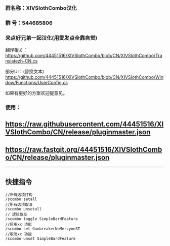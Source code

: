 ### 群名称：XIVSlothCombo汉化
### 群   号：544685806
### 来点好兄弟一起汉化(用爱发点全靠自觉)
翻译相关：
https://github.com/44451516/XIVSlothCombo/blob/CN/XIVSlothCombo/Translatezh-CN.cs

部分UI：(替换文本)
https://github.com/44451516/XIVSlothCombo/blob/CN/XIVSlothCombo/Window/Functions/UserConfig.cs

如果有更好的方案欢迎提意见。
### 使用：
##  https://raw.githubusercontent.com/44451516/XIVSlothCombo/CN/release/pluginmaster.json
##  https://raw.fastgit.org/44451516/XIVSlothCombo/CN/release/pluginmaster.json
---
## 快捷指令
~~~
//所有选项打钩
/scombo setall
//所有选项取消
/scombo unsetall
// 逻辑取反
/scombo toggle SimpleBardFeature
//启用xx 功能
/scombo set GunbreakerNoMercyonST
//取消xx 功能
/scombo unset SimpleBardFeature
~~~
